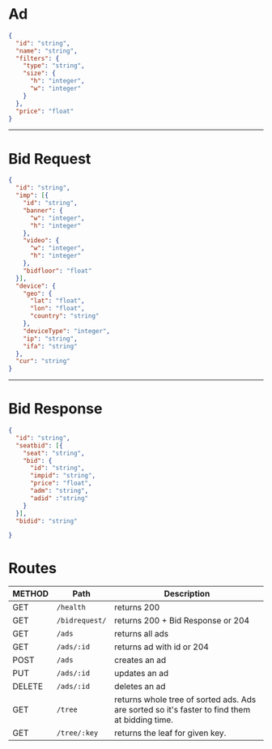 # Ad

```JSON
{
  "id": "string",
  "name": "string",
  "filters": {
    "type": "string",
    "size": {
      "h": "integer",
      "w": "integer"
    }
  },
  "price": "float"
}
```

---

# Bid Request

```JSON
{
  "id": "string",
  "imp": [{
    "id": "string",
    "banner": {
      "w": "integer",
      "h": "integer"
    },
    "video": {
      "w": "integer",
      "h": "integer"
    },
    "bidfloor": "float"
  }],
  "device": {
    "geo": {
      "lat": "float",
      "lon": "float",
      "country": "string"
    },
    "deviceType": "integer",
    "ip": "string",
    "ifa": "string"
  },
  "cur": "string"
}
```

---

# Bid Response
```JSON
{
  "id": "string",
  "seatbid": [{
    "seat": "string",
    "bid": {
      "id": "string",
      "impid": "string",
      "price": "float",
      "adm": "string",
      "adid" :"string"
    }
  }],
  "bidid": "string"

}
```

# Routes
| METHOD | Path | Description |
|---|---|---|
| GET | `/health` | returns 200 |
| GET | `/bidrequest/` | returns 200 + Bid Response or 204 | 
| GET | `/ads` | returns all ads |
| GET | `/ads/:id` | returns ad with id or 204 |
| POST | `/ads` | creates an ad |
| PUT | `/ads/:id` | updates an ad |
| DELETE | `/ads/:id` | deletes an ad |
| GET | `/tree` | returns whole tree of sorted ads. Ads are sorted so it's faster to find them at bidding time. |
| GET | `/tree/:key` | returns the leaf for given key. |
